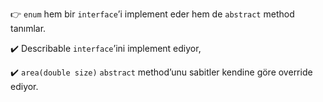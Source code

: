 👉 `enum` hem bir `interface`’i implement eder hem de `abstract` method tanımlar.

✔️ Describable `interface`’ini implement ediyor,

✔️ `area(double size)` `abstract` method’unu sabitler kendine göre override ediyor.

